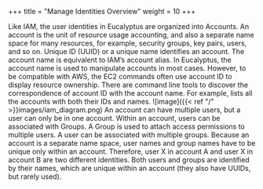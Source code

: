 +++
title = "Manage Identities Overview"
weight = 10
+++

Like IAM, the user identities in Eucalyptus are organized into Accounts. An account is the unit of resource usage accounting, and also a separate name space for many resources, for example, security groups, key pairs, users, and so on. Unique ID (UUID) or a unique name identifies an account. The account name is equivalent to IAM’s account alias. In Eucalyptus, the account name is used to manipulate accounts in most cases. However, to be compatible with AWS, the EC2 commands often use account ID to display resource ownership. There are command line tools to discover the correspondence of account ID with the account name. For example, lists all the accounts with both their IDs and names.
![image]({{< ref "/" >}}images/iam_diagram.png)
An account can have multiple users, but a user can only be in one account. Within an account, users can be associated with Groups. A Group is used to attach access permissions to multiple users. A user can be associated with multiple groups. Because an account is a separate name space, user names and group names have to be unique only within an account. Therefore, user X in account A and user X in account B are two different identities. Both users and groups are identified by their names, which are unique within an account (they also have UUIDs, but rarely used). 

